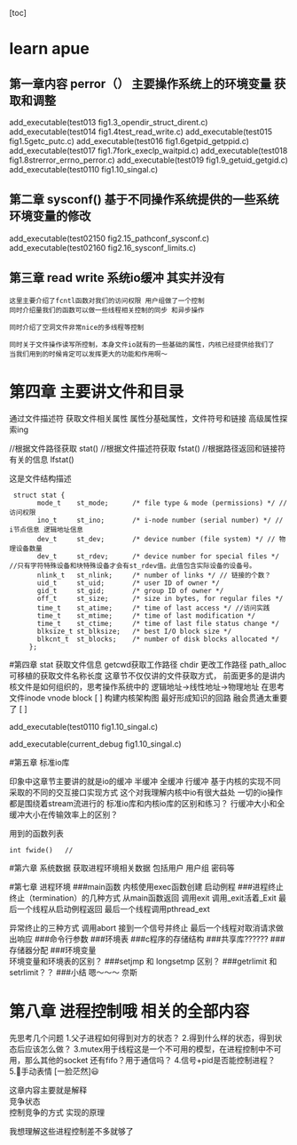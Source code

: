 [toc]

# learn apue
## 第一章内容 perror（）  主要操作系统上的环境变量  获取和调整
add_executable(test013    fig1.3_opendir_struct_dirent.c)
add_executable(test014    fig1.4test_read_write.c)
add_executable(test015    fig1.5getc_putc.c)
add_executable(test016    fig1.6getpid_getppid.c)
add_executable(test017    fig1.7fork_execlp_waitpid.c)
add_executable(test018    fig1.8strerror_errno_perror.c)
add_executable(test019    fig1.9_getuid_getgid.c)
add_executable(test0110   fig1.10_singal.c)

## 第二章  sysconf() 基于不同操作系统提供的一些系统环境变量的修改
add_executable(test02150   fig2.15_pathconf_sysconf.c)
add_executable(test02160   fig2.16_sysconf_limits.c)


## 第三章  read write 系统io缓冲  其实并没有  

```
这里主要介绍了fcntl函数对我们的访问权限 用户组做了一个控制
同时介绍量我们的函数可以做一些线程相关控制的同步 和异步操作

同时介绍了空洞文件非常nice的多线程等控制

同时关于文件操作读写所控制，本身文件io就有的一些基础的属性，内核已经提供给我们了
当我们用到的时候肯定可以发挥更大的功能和作用啊～

```




# 第四章  主要讲文件和目录
通过文件描述符  获取文件相关属性
属性分基础属性，文件符号和链接
高级属性探索ing

//根据文件路径获取
stat()
//根据文件描述符获取
fstat()
//根据路径返回和链接符有关的信息
lfstat()

这是文件结构描述
```
 struct stat {
       mode_t    st_mode;      /* file type & mode (permissions) */ //访问权限
       ino_t     st_ino;       /* i-node number (serial number) */ // i节点信息 逻辑地址信息
       dev_t     st_dev;       /* device number (file system) */ // 物理设备数量
       dev_t     st_rdev;      /* device number for special files */ //只有字符特殊设备和块特殊设备才会有st_rdev值。此值包含实际设备的设备号。
       nlink_t   st_nlink;     /* number of links */ // 链接的个数？
       uid_t     st_uid;       /* user ID of owner */
       gid_t     st_gid;       /* group ID of owner */
       off_t     st_size;      /* size in bytes, for regular files */
       time_t    st_atime;     /* time of last access */ //访问实践
       time_t    st_mtime;     /* time of last modification */
       time_t    st_ctime;     /* time of last file status change */
       blksize_t st_blksize;   /* best I/O block size */
       blkcnt_t  st_blocks;    /* number of disk blocks allocated */
     };

```



#第四章  stat 获取文件信息  getcwd获取工作路径  chdir 更改工作路径   path_alloc可移植的获取文件名称长度
这章节不仅仅讲的文件获取方式，
前面更多的是讲内核文件是如何组织的，思考操作系统中的  逻辑地址->线性地址->物理地址
在思考文件inode  vnode  block
 [ ]  构建内核架构图  最好形成知识的回路  融会贯通太重要了
 [ ] 

add_executable(test0110   fig1.10_singal.c)



add_executable(current_debug   fig1.10_singal.c)



#第五章 标准io库

印象中这章节主要讲的就是io的缓冲  半缓冲  全缓冲  行缓冲
基于内核的实现不同  采取的不同的交互接口实现方式  这个对我理解内核中io有很大益处
一切的io操作都是围绕着stream流进行的
标准io库和内核io库的区别和练习？
行缓冲大小和全缓冲大小在传输效率上的区别？

用到的函数列表
```
int fwide()   //

```

#第六章 系统数据 
获取进程环境相关数据
包括用户  用户组  密码等



#第七章 进程环境
###main函数
内核使用exec函数创建 启动例程
###进程终止
终止（termination）的几种方式
从main函数返回
调用exit
调用_exit活着_Exit
最后一个线程从启动例程返回
最后一个线程调用pthread_ext

异常终止的三种方式
调用abort
接到一个信号并终止
最后一个线程对取消请求做出响应
###命令行参数
###环境表
###c程序的存储结构
###共享库??????
###存储器分配
###环境变量  
环境变量和环境表的区别？
###setjmp  和 longsetmp 区别？
###getrlimit 和  setrlimit？？
###小结  嗯～～～ 奈斯



# 第八章 进程控制哦  相关的全部内容

先思考几个问题
1.父子进程如何得到对方的状态？
2.得到什么样的状态，得到状态后应该怎么做？
3.mutex用于线程这是一个不可用的模型，在进程控制中不可用，那么其他的socket 还有fifo？用于通信吗？
4.信号+pid是否能控制进程？
5.手动表情 [一脸茫然]😃

这章内容主要就是解释  
竞争状态  
控制竞争的方式 
实现的原理 

我想理解这些进程控制差不多就够了